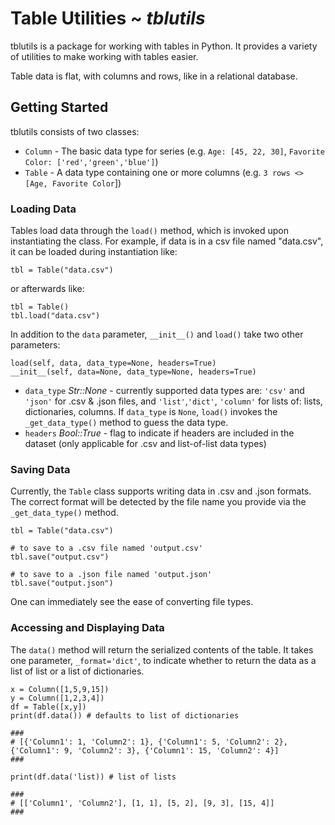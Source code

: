 # Table Utilities ~ *tblutils*

tblutils is a package for working with tables in Python. It provides a variety of utilities to make working with tables easier.

Table data is flat, with columns and rows, like in a relational database.

## Getting Started

tblutils consists of two classes:
* `Column` - The basic data type for series (e.g. `Age: [45, 22, 30]`, `Favorite Color: ['red','green','blue']`)
* `Table` - A data type containing one or more columns (e.g. `3 rows <> [Age, Favorite Color`])


### Loading Data
Tables load data through the `load()` method, which is invoked upon instantiating the class.
For example, if data is in a csv file named "data.csv", it can be loaded during instantiation like:
```
tbl = Table("data.csv")
```
or afterwards like:
```
tbl = Table()
tbl.load("data.csv")
```

In addition to the `data` parameter, `__init__()` and `load()` take two other parameters:
```
load(self, data, data_type=None, headers=True)
__init__(self, data=None, data_type=None, headers=True)
```
* `data_type` *Str::None* - currently supported data types are: `'csv'` and `'json'` for .csv & .json files, and `'list'`,`'dict'`, `'column'` for lists of: lists, dictionaries, columns. If `data_type` is `None`, `load()` invokes the `_get_data_type()` method to guess the data type.
* `headers` *Bool::True* - flag to indicate if headers are included in the dataset (only applicable for .csv and list-of-list data types)



### Saving Data
Currently, the `Table` class supports writing data in .csv and .json formats. The correct format will be detected by the file name you provide via the `_get_data_type()` method.
```
tbl = Table("data.csv")

# to save to a .csv file named 'output.csv'
tbl.save("output.csv")

# to save to a .json file named 'output.json'
tbl.save("output.json")
```
One can immediately see the ease of converting file types.

### Accessing and Displaying Data
The `data()` method will return the serialized contents of the table. It takes one parameter, `_format='dict'`, to indicate whether to return the data as a list of list or a list of dictionaries.

```
x = Column([1,5,9,15])
y = Column([1,2,3,4])
df = Table([x,y])
print(df.data()) # defaults to list of dictionaries

###
# [{'Column1': 1, 'Column2': 1}, {'Column1': 5, 'Column2': 2}, {'Column1': 9, 'Column2': 3}, {'Column1': 15, 'Column2': 4}]
###

print(df.data('list)) # list of lists

###
# [['Column1', 'Column2'], [1, 1], [5, 2], [9, 3], [15, 4]]
###
```

